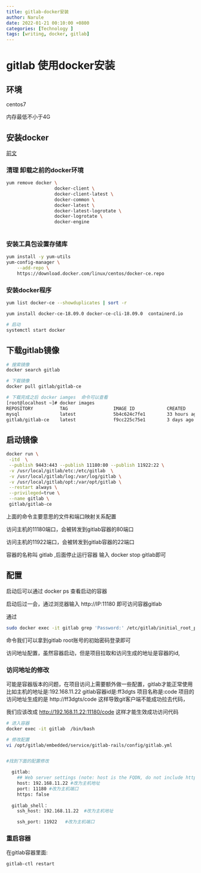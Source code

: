 ```yaml
---
title: gitlab-docker安装
author: Narule
date: 2022-01-21 00:10:00 +0800
categories: [Technology ]
tags: [writing, docker, gitlab]
---
```




# gitlab 使用docker安装

## 环境

centos7

内存最低不小于4G

## 安装docker

[前文](https://www.cnblogs.com/Narule/p/14461433.html)

<!--more-->

### 清理 卸载之前的docker环境



```bash
yum remove docker \
                  docker-client \
                  docker-client-latest \
                  docker-common \
                  docker-latest \
                  docker-latest-logrotate \
                  docker-logrotate \
                  docker-engine
                  
```



### 安装工具包设置存储库

```bash
yum install -y yum-utils
yum-config-manager \
    --add-repo \
    https://download.docker.com/linux/centos/docker-ce.repo
```



### 安装docker程序

```bash
yum list docker-ce --showduplicates | sort -r

yum install docker-ce-18.09.0 docker-ce-cli-18.09.0  containerd.io

# 启动
systemctl start docker
```



## 下载gitlab镜像

```bash
# 搜索镜像
docker search gitlab

# 下载镜像
docker pull gitlab/gitlab-ce

# 下载完成之后 docker iamges  命令可以查看
[root@localhost ~]# docker images 
REPOSITORY          TAG                 IMAGE ID            CREATED             SIZE
mysql               latest              5b4c624c7fe1        33 hours ago        519MB
gitlab/gitlab-ce    latest              f9cc225c75e1        3 days ago          2.36GB


```





## 启动镜像

```bash
docker run \
 -itd  \
 --publish 9443:443 --publish 11180:80 --publish 11922:22 \
 -v /usr/local/gitlab/etc:/etc/gitlab  \
 -v /usr/local/gitlab/log:/var/log/gitlab \
 -v /usr/local/gitlab/opt:/var/opt/gitlab \
 --restart always \
 --privileged=true \
 --name gitlab \
 gitlab/gitlab-ce
```

上面的命令主要意思的文件和端口映射关系配置

访问主机的11180端口，会被转发到gitlab容器的80端口

访问主机的11922端口，会被转发到gitlab容器的22端口

容器的名称叫 gitlab ,后面停止运行容器 输入 docker stop gitlab即可

## 配置

启动后可以通过 docker ps 查看启动的容器

启动后过一会，通过浏览器输入 http://IP:11180 即可访问容器gitlab

通过

```bash
sudo docker exec -it gitlab grep 'Password:' /etc/gitlab/initial_root_password
```
命令我们可以拿到gitlab root账号的初始密码登录即可

访问地址配置，虽然容器启动，但是项目拉取和访问生成的地址是容器的id,

### 访问地址的修改
可能是容器版本的问题，在项目访问上需要额外做一些配置，gitlab才能正常使用
比如主机的地址是:192.168.11.22
gitlab容器id是:ff3dgts
项目名称是:code 
项目的访问地址生成的是 http://ff3dgts/code 这样导致git客户端不能成功拉去代码，

我们应该改成 http://192.168.11.22:11180/code 这样才能生效成功访问代码

```bash
# 进入容器
docker exec -it gitlab  /bin/bash

# 修改配置
vi /opt/gitlab/embedded/service/gitlab-rails/config/gitlab.yml


#找到下面的配置修改

  gitlab:
    ## Web server settings (note: host is the FQDN, do not include http://)
	host: 192.168.11.22 #改为主机地址
    port: 11180 #改为主机端口
	https: false
	
  gitlab_shell：
	ssh_host: 192.168.11.22  #改为主机地址

	ssh_port: 11922   #改为主机端口

```

### 重启容器

在gitlab容器里面:

```bash
gitlab-ctl restart 
```





